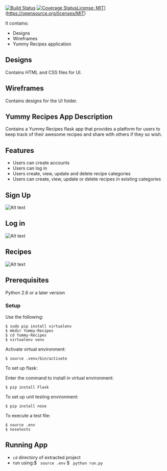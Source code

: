 [![Build Status](https://travis-ci.org/JoyyToo/Yummy-Recipes.svg?branch=ft-app)](https://travis-ci.org/JoyyToo/Yummy-Recipes) [![Coverage Status](https://coveralls.io/repos/github/JoyyToo/Yummy-Recipes/badge.svg?branch=master)](https://coveralls.io/github/JoyyToo/Yummy-Recipes?branch=master)[License: MIT](https://img.shields.io/badge/License-MIT-yellow.svg)](https://opensource.org/licenses/MIT)

It contains:
 - Designs
 - Wireframes
 - Yummy Recipes application

## Designs

Contains HTML and CSS files for UI.


## Wireframes

Contains designs for the UI folder.

## Yummy Recipes App Description

Contains a Yummy Recipes flask app that provides a platform for users to keep track of their awesome recipes and share with others if they so wish.

## Features

- Users can create accounts
- Users can log in
- Users create, view, update and delete recipe categories 
- Users can create, view, update or delete recipes in existing categories

## Sign Up
![Alt text](https://joyytoo.github.io/Yummy-Recipes/Designs/UI/Screenshots/signup.png?raw=true "Sign Up")

## Log in
![Alt text](https://joyytoo.github.io/Yummy-Recipes/Designs/UI/Screenshots/signin.png?raw=true "Sign In")

## Recipes
![Alt text](https://joyytoo.github.io/Yummy-Recipes/Designs/UI/Screenshots/rec.png?raw=true "Recipes")

## Prerequisites

Python 2.6 or a later version

### Setup

Use the following:

```
$ sudo pip install virtualenv
$ mkdir Yummy-Recipes
$ cd Yummy-Recipes
$ virtualenv venv
```

Activate virtual environment:

```
$ source .venv/bin/activate
```

To set up flask:

Enter the command to install in virtual environment:

```
$ pip install Flask
```

To set up unit testing environment:

```
$ pip install nose
```

To execute a test file:

```
$ source .env
$ nosetests
```

## Running App

- `cd` directory of extracted project
- run using:$ ` source .env`
            $ ` python run.py`



